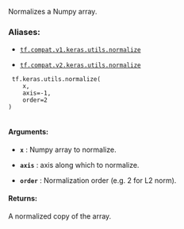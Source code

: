 Normalizes a Numpy array.



### Aliases:

- [ `tf.compat.v1.keras.utils.normalize` ](/api_docs/python/tf/keras/utils/normalize)

- [ `tf.compat.v2.keras.utils.normalize` ](/api_docs/python/tf/keras/utils/normalize)



```
 tf.keras.utils.normalize(
    x,
    axis=-1,
    order=2
)
 
```



#### Arguments:

- **`x`** : Numpy array to normalize.

- **`axis`** : axis along which to normalize.

- **`order`** : Normalization order (e.g. 2 for L2 norm).



#### Returns:
A normalized copy of the array.

